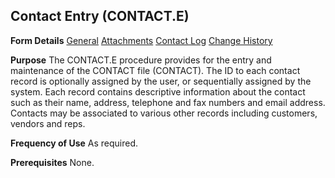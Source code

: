 ## Contact Entry (CONTACT.E)
<PageHeader />

**Form Details**
[General](../CONTACT-E-1/README.md)
[Attachments](../CONTACT-E-2/README.md)
[Contact Log](../CONTACT-E-3/README.md)
[Change History](../CONTACT-E-4/README.md)

**Purpose**
The CONTACT.E procedure provides for the entry and maintenance of the CONTACT
file (CONTACT). The ID to each contact record is optionally assigned by the
user, or sequentially assigned by the system. Each record contains descriptive
information about the contact such as their name, address, telephone and fax
numbers and email address. Contacts may be associated to various other records
including customers, vendors and reps.

**Frequency of Use**
As required.

**Prerequisites**
None.

<badge text= "Version 8.10.57 " vertical="middle" />

<PageFooter />
